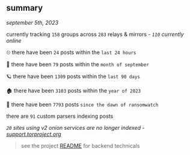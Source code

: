 
## summary
_september 5th, 2023_

currently tracking `158` groups across `283` relays & mirrors - _`110` currently online_

⏲ there have been `24` posts within the `last 24 hours`

🦈 there have been `79` posts within the `month of september`

🪐 there have been `1309` posts within the `last 90 days`

🏚 there have been `3103` posts within the `year of 2023`

🦕 there have been `7793` posts `since the dawn of ransomwatch`

there are `91` custom parsers indexing posts

_`20` sites using v2 onion services are no longer indexed - [support.torproject.org](https://support.torproject.org/onionservices/v2-deprecation/)_

> see the project [README](https://github.com/joshhighet/ransomwatch#ransomwatch--) for backend technicals
